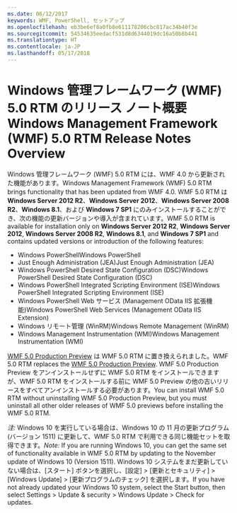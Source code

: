 ```yaml
---
ms.date: 06/12/2017
keywords: WMF, PowerShell, セットアップ
ms.openlocfilehash: eb3be6ef8a0fb8e611178206cbc817ac34b40f3e
ms.sourcegitcommit: 54534635eedacf531d8d6344019dc16a50b8b441
ms.translationtype: HT
ms.contentlocale: ja-JP
ms.lasthandoff: 05/17/2018
---
```

# <a name="windows-management-framework-wmf-50-rtm-release-notes-overview"></a><span data-ttu-id="1c9b5-102">Windows 管理フレームワーク (WMF) 5.0 RTM のリリース ノート概要</span><span class="sxs-lookup"><span data-stu-id="1c9b5-102">Windows Management Framework (WMF) 5.0 RTM Release Notes Overview</span></span>

<span data-ttu-id="1c9b5-103">Windows 管理フレームワーク (WMF) 5.0 RTM には、WMF 4.0 から更新された機能があります。</span><span class="sxs-lookup"><span data-stu-id="1c9b5-103">Windows Management Framework (WMF) 5.0 RTM brings functionality that has been updated from WMF 4.0.</span></span> <span data-ttu-id="1c9b5-104">WMF 5.0 RTM は **Windows Server 2012 R2**、**Windows Server 2012**、**Windows Server 2008 R2**、**Windows 8.1**、および **Windows 7 SP1** にのみインストールすることができ、次の機能の更新バージョンや導入が含まれています。</span><span class="sxs-lookup"><span data-stu-id="1c9b5-104">WMF 5.0 RTM is available for installation only on **Windows Server 2012 R2**, **Windows Server 2012**, **Windows Server 2008 R2**, **Windows 8.1**, and **Windows 7 SP1** and contains updated versions or introduction of the following features:</span></span>

- <span data-ttu-id="1c9b5-105">Windows PowerShell</span><span class="sxs-lookup"><span data-stu-id="1c9b5-105">Windows PowerShell</span></span>
- <span data-ttu-id="1c9b5-106">Just Enough Administration (JEA)</span><span class="sxs-lookup"><span data-stu-id="1c9b5-106">Just Enough Administration (JEA)</span></span>
- <span data-ttu-id="1c9b5-107">Windows PowerShell Desired State Configuration (DSC)</span><span class="sxs-lookup"><span data-stu-id="1c9b5-107">Windows PowerShell Desired State Configuration (DSC)</span></span>
- <span data-ttu-id="1c9b5-108">Windows PowerShell Integrated Scripting Environment (ISE)</span><span class="sxs-lookup"><span data-stu-id="1c9b5-108">Windows PowerShell Integrated Scripting Environment (ISE)</span></span>
- <span data-ttu-id="1c9b5-109">Windows PowerShell Web サービス (Management OData IIS 拡張機能)</span><span class="sxs-lookup"><span data-stu-id="1c9b5-109">Windows PowerShell Web Services (Management OData IIS Extension)</span></span>
- <span data-ttu-id="1c9b5-110">Windows リモート管理 (WinRM)</span><span class="sxs-lookup"><span data-stu-id="1c9b5-110">Windows Remote Management (WinRM)</span></span>
- <span data-ttu-id="1c9b5-111">Windows Management Instrumentation (WMI)</span><span class="sxs-lookup"><span data-stu-id="1c9b5-111">Windows Management Instrumentation (WMI)</span></span>

<span data-ttu-id="1c9b5-112">[WMF 5.0 Production Preview](http://blogs.msdn.com/b/powershell/archive/2015/08/31/windows-management-framework-5-0-production-preview-is-now-available.aspx) は WMF 5.0 RTM に置き換えられました。</span><span class="sxs-lookup"><span data-stu-id="1c9b5-112">WMF 5.0 RTM replaces the [WMF 5.0 Production Preview](http://blogs.msdn.com/b/powershell/archive/2015/08/31/windows-management-framework-5-0-production-preview-is-now-available.aspx).</span></span> <span data-ttu-id="1c9b5-113">WMF 5.0 Production Preview をアンインストールせずに WMF 5.0 RTM をインストールできますが、WMF 5.0 RTM をインストールする前に WMF 5.0 Preview の他の古いリリースをすべてアンインストールする必要があります。</span><span class="sxs-lookup"><span data-stu-id="1c9b5-113">You can install WMF 5.0 RTM without uninstalling WMF 5.0 Production Preview, but you must uninstall all other older releases of WMF 5.0 previews before installing the WMF 5.0 RTM.</span></span>

<span data-ttu-id="1c9b5-114">*注:* Windows 10 を実行している場合は、Windows 10 の 11 月の更新プログラム (バージョン 1511) に更新して、WMF 5.0 RTM で利用できる同じ機能セットを取得できます。</span><span class="sxs-lookup"><span data-stu-id="1c9b5-114">*Note:* If you are running Windows 10, you can get the same set of functionality available in WMF 5.0 RTM by updating to the November update of Windows 10 (Version 1511).</span></span> <span data-ttu-id="1c9b5-115">Windows 10 システムをまだ更新していない場合は、[スタート] ボタンを選択し、[設定] > [更新とセキュリティ] > [Windows Update] > [更新プログラムのチェック] を選択します。</span><span class="sxs-lookup"><span data-stu-id="1c9b5-115">If you have not already updated your Windows 10 system, select the Start button, then select Settings > Update & security > Windows Update > Check for updates.</span></span>
